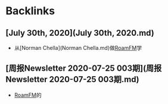 
# Backlinks
## [July 30th, 2020](July 30th, 2020.md)
- 从[Norman Chella](Norman Chella.md)做[RoamFM](RoamFM.md)学

## [周报Newsletter 2020-07-25 003期](周报Newsletter 2020-07-25 003期.md)
- [RoamFM](RoamFM.md)的

